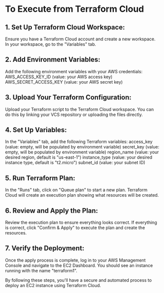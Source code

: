 # To Execute from Terraform Cloud

## 1. Set Up Terraform Cloud Workspace:

Ensure you have a Terraform Cloud account and create a new workspace.
In your workspace, go to the "Variables" tab.

## 2. Add Environment Variables:
Add the following environment variables with your AWS credentials:
AWS_ACCESS_KEY_ID (value: your AWS access key)
AWS_SECRET_ACCESS_KEY (value: your AWS secret key)

## 3. Upload Your Terraform Configuration:
Upload your Terraform script to the Terraform Cloud workspace. You can do this by linking your VCS repository or uploading the files directly.

## 4. Set Up Variables:
In the "Variables" tab, add the following Terraform variables:
access_key (value: empty, will be populated by environment variable)
secret_key (value: empty, will be populated by environment variable)
region_name (value: your desired region, default is "us-east-1")
instance_type (value: your desired instance type, default is "t2.micro")
subnet_id (value: your subnet ID)

## 5. Run Terraform Plan:
In the "Runs" tab, click on "Queue plan" to start a new plan. Terraform Cloud will create an execution plan showing what resources will be created.

## 6. Review and Apply the Plan:
Review the execution plan to ensure everything looks correct.
If everything is correct, click "Confirm & Apply" to execute the plan and create the resources.

## 7. Verify the Deployment:
Once the apply process is complete, log in to your AWS Management Console and navigate to the EC2 Dashboard. You should see an instance running with the name "terraform1".

By following these steps, you'll have a secure and automated process to deploy an EC2 instance using Terraform Cloud.







